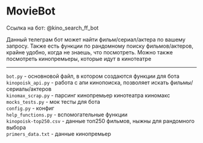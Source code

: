 # MovieBot
Ссылка на бот: @kino_search_ff_bot

Данный телеграм бот может найти фильм/сериал/актера по вашему запросу. Также есть функции по рандомному поиску фильмов/актеров, крайне удобно, когда не знаешь, что посмотреть. Можно также посмотреть кинопремьеры, которые идут в кинотеатре  

---
```bot.py``` - основновой файл, в котором создаются функции для бота  
```kinopoisk_api.py``` - работа с апи кинопоиска, позволяет искать фильмы/сериалы/актеров  
```kinomax_scrap.py``` - парсинг кинопремьер кинотеатра киномакс  
```mocks_tests.py``` -  мок тесты для бота  
```config.py``` - конфиг  
```help_functions.py``` - вспомогательные функции  
```kinopoisk-top250.csv``` - данные топ250 фильмов, ныжны для рандомного выбора  
```primers_data.txt``` - данные кинопремьер
